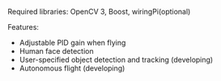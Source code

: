 Required libraries:  OpenCV 3, Boost, wiringPi(optional)

Features:
* Adjustable PID gain when flying
* Human face detection 
* User-specified object detection and tracking (developing)
* Autonomous flight (developing) 

